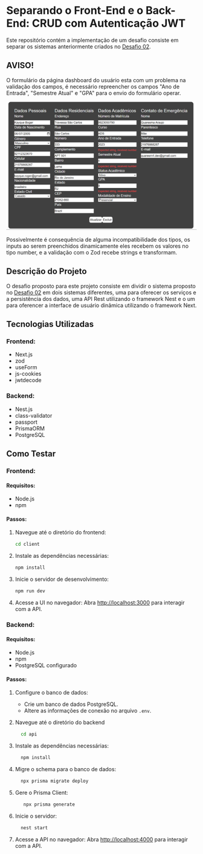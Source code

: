 # Separando o Front-End e o Back-End: CRUD com Autenticação JWT

Este repositório contém a implementação de um desafio consiste em separar os sistemas anteriormente criados no [Desafio 02](https://github.com/qu4resm4/Academia-da-Inovacao/tree/main/desafio02).

## AVISO!
O formulário da página dashboard do usuário esta com um problema na validação dos campos, é necessário repreencher os campos "Ano de Entrada", "Semestre Atual" e "GPA" para o envio do formulário operar.

![Este é o comportamento do formulário](./print.png)

Possivelmente é consequência de alguma incompatibilidade dos tipos, os inputs ao serem preenchidos dinamicamente eles recebem os valores no tipo number, e a validação com o Zod recebe strings e transformam. 

## Descrição do Projeto
O desafio proposto para este projeto consiste em dividir o sistema proposto no [Desafio 02](https://github.com/qu4resm4/Academia-da-Inovacao/blob/main/desafio02/README.md#desafio-proposto) em dois sistemas diferentes, uma para oferecer os serviços e a persistência dos dados, uma API Rest utilizando o framework Nest e o um para oferencer a interface de usuário dinâmica utilizando o framework Next.

## Tecnologias Utilizadas

### Frontend:
- Next.js
- zod
- useForm
- js-cookies
- jwtdecode

### Backend:
- Nest.js
- class-validator
- passport
- PrismaORM
- PostgreSQL

## Como Testar

### Frontend:
#### Requisitos:
- Node.js
- npm

#### Passos:
1. Navegue até o diretório do frontend:
   ```bash
   cd client
   ```
   
2. Instale as dependências necessárias:
   ```bash
   npm install
   ```

3. Inicie o servidor de desenvolvimento:
   ```bash
   npm run dev
   ```
   
4. Acesse a UI no navegador:
   Abra [http://localhost:3000](http://localhost:3000) para interagir com a API.

### Backend:
#### Requisitos:
- Node.js
- npm
- PostgreSQL configurado

#### Passos:
1. Configure o banco de dados:
   - Crie um banco de dados PostgreSQL.
   - Altere as informações de conexão no arquivo `.env`.

2. Navegue até o diretório do backend
   ```bash
     cd api
   ```

3. Instale as dependências necessárias:
   ```bash
     npm install
   ```

4. Migre o schema para o banco de dados:
   ```bash
     npx prisma migrate deploy
   ```

5. Gere o Prisma Client:
   ```bash
      npx prisma generate
   ```

6. Inicie o servidor:
   ```bash
     nest start
   ```

7. Acesse a API no navegador:
   Abra [http://localhost:4000](http://localhost:4000) para interagir com a API.
